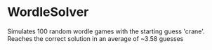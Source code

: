 # WordleSolver
Simulates 100 random wordle games with the starting guess 'crane'.  Reaches the correct solution in an average of ~3.58 guesses

